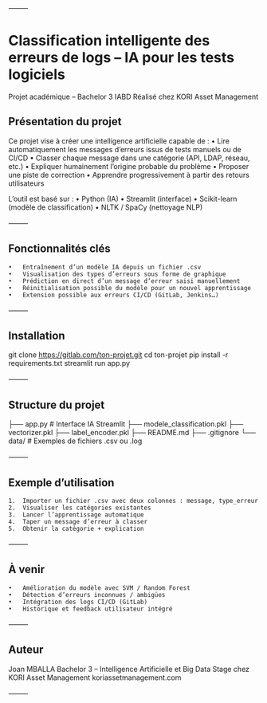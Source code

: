 


⸻

# Classification intelligente des erreurs de logs – IA pour les tests logiciels

Projet académique – Bachelor 3 IABD
Réalisé chez KORI Asset Management 

## Présentation du projet

Ce projet vise à créer une intelligence artificielle capable de :
	•	Lire automatiquement les messages d’erreurs issus de tests manuels ou de CI/CD
	•	Classer chaque message dans une catégorie (API, LDAP, réseau, etc.)
	•	Expliquer humainement l’origine probable du problème
	•	Proposer une piste de correction
	•	Apprendre progressivement à partir des retours utilisateurs

L’outil est basé sur :
	•	Python (IA)
	•	Streamlit (interface)
	•	Scikit-learn (modèle de classification)
	•	NLTK / SpaCy (nettoyage NLP)

⸻

## Fonctionnalités clés
	•	Entraînement d’un modèle IA depuis un fichier .csv
	•	Visualisation des types d’erreurs sous forme de graphique
	•	Prédiction en direct d’un message d’erreur saisi manuellement
	•	Réinitialisation possible du modèle pour un nouvel apprentissage
	•	Extension possible aux erreurs CI/CD (GitLab, Jenkins…)

⸻

## Installation

git clone https://gitlab.com/ton-projet.git
cd ton-projet
pip install -r requirements.txt
streamlit run app.py



⸻

## Structure du projet

├── app.py                # Interface IA Streamlit
├── modele_classification.pkl
├── vectorizer.pkl
├── label_encoder.pkl
├── README.md
├── .gitignore
└── data/                 # Exemples de fichiers .csv ou .log



⸻

## Exemple d’utilisation
	1.	Importer un fichier .csv avec deux colonnes : message, type_erreur
	2.	Visualiser les catégories existantes
	3.	Lancer l’apprentissage automatique
	4.	Taper un message d’erreur à classer
	5.	Obtenir la catégorie + explication

⸻

## À venir
	•	Amélioration du modèle avec SVM / Random Forest
	•	Détection d’erreurs inconnues / ambigües
	•	Intégration des logs CI/CD (GitLab)
	•	Historique et feedback utilisateur intégré

⸻

## Auteur

Joan MBALLA
Bachelor 3 – Intelligence Artificielle et Big Data
Stage chez KORI Asset Management 
koriassetmanagement.com

⸻
